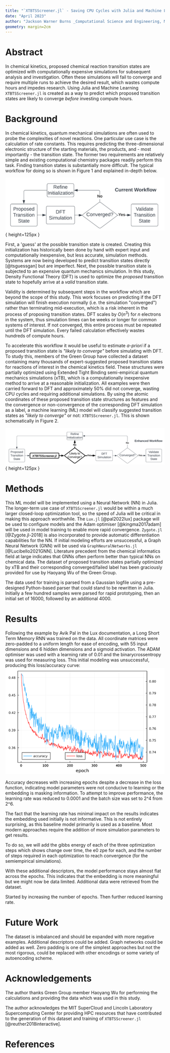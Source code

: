 ```yaml
---
title: "`XTBTSScreener.jl` - Saving CPU Cycles with Julia and Machine Learning"
date: "April 2023"
author: "Jackson Warner Burns _Computational Science and Engineering, MIT_"
geometry: margin=2cm
---
```


# Abstract
In chemical kinetics, proposed chemical reaction transition states are optimized with computationally expensive simulations for subsequent analysis and investigation.
Often these simulations will fail to converge and require multiple runs to achieve the desired result, which wastes compute hours and impedes research.
Using Julia and Machine Learning `XTBTSScreener.jl` is created as a way to predict which proposed transition states are likely to converge _before_ investing compute hours.

# Background
In chemical kinetics, quantum mechanical simulations are often used to probe the complexities of novel reactions.
One particular use case is the calculation of rate constants.
This requires predicting the three-dimensional electronic structure of the starting materials, the products, and - most importantly - the transition state.
The former two requirements are relatively simple and existing computational chemistry packages readily perform this task.
Finding transition states is substantially more difficult.
The typical workflow for doing so is shown in Figure 1 and explained in-depth below.

![Current Transition State Search Workflow](https://raw.githubusercontent.com/JacksonBurns/xtb-ts-screener/main/paper/images/current_workflow_diagram.png){ height=125px }

First, a 'guess' at the possible transition state is created.
Creating this initialization has historically been done by hand with expert input and computationally inexpensive, but less accurate, simulation methods.
Systems are now being developed to predict transition states directly [@tsguessgan] but are imperfect.
Next, the possible transition state is subjected to an expensive quantum mechanics simulation.
In this study, Density Functional Theory (DFT) is used to optimize the _proposed_ transition state to hopefully arrive at a _valid_ transition state.

Validity is determined by subsequent steps in the workflow which are beyond the scope of this study.
This work focuses on predicting if the DFT simulation will finish execution normally (i.e. the simulation "converged") rather than terminating mid-execution, which is a risk inherent in the process of proposing transition states.
DFT scales by $O(n^3)$ for $n$ electrons in the system, thus simulation times can be weeks or longer for common systems of interest.
If not converged, this entire process must be repeated until the DFT simulation.
Every failed calculation effectively wastes hundreds of compute hours.

To accelerate this workflow it would be useful to estimate _a-priori_ if a proposed transition state is _"likely to converge"_ before simulating with DFT.
To study this, members of the Green Group have collected a dataset containing many thousands of expert-suggested proposed  transition states for reactions of interest in the chemical kinetics field.
These structures were partially optimized using Extended Tight Binding semi-empirical quantum mechanics simulations (xTB), which is a computationally inexpensive method to arrive at a reasonable initialization.
All examples were then carried forward to DFT and approximately 50% did not converge, wasting CPU cycles and requiring additional simulations.
By using the atomic coordinates of these proposed transition state structures as features and the convergence or non-convergence of the corresponding DFT simulation as a label, a machine learning (ML) model will classify suggested transition states as _"likely to converge"_ or not: `XTBTSScreener.jl`.
This is shown schematically in Figure 2.

![Proposed Enhanced Transition State Search Workflow](https://raw.githubusercontent.com/JacksonBurns/xtb-ts-screener/main/paper/images/proposed_workflow_diagram.png){ height=125px }


# Methods
This ML model will be implemented using a Neural Network (NN) in Julia.
The longer-term use case of `XTBTSScreener.jl` would be within a much larger closed-loop optimization tool, so the speed of Julia will be critical in making this approach worthwhile.
The `Lux.jl` [@pal2022lux] package will be used to configure models and the Adam optimiser [@kingma2017adam] will be used in model training to enable more rapid convergence.
`Zygote.jl` [@Zygote.jl-2018] is also incorporated to provide automatic differentiation capabilities for the NN.
If initial modeling efforts are unsuccessful, a Graph Neural Network (GNN) will be used via `GraphNeuralNetworks.jl` [@Lucibello2021GNN].
Literature precedent from the chemical informatics field at large indicates that GNNs often perform better than typical NNs on chemical data.
The dataset of proposed transition states partially optimized by xTB and their corresponding converged/failed label has been graciously provided for use by Haoyang Wu of the Green Group.

The data used for training is parsed from a Gaussian logfile using a pre-designed Python-based parser that could stand to be rewritten in Julia.
Initially a few hundred samples were parsed for rapid prototyping, then an initial set of 16000, followed by an additional 4000.

# Results
Following the example by Avik Pal in the Lux documentation, a Long Short Term Memory RNN was trained on the data.
All coordinate matrices were zero-padded to a uniform length for ease of encoding, with 55 input dimensions and 6 hidden dimensions and a sigmoid activation.
The ADAM optimiser was used with a learning rate of 0.01 and the binarycrossentropy was used for measuring loss.
This initial modeling was unsuccessful, producing this loss/accuracy curve:
![Initial Modeling Results](https://raw.githubusercontent.com/JacksonBurns/xtb-ts-screener/main/src/result-2023-04-23T12%3A30%3A43.862-fullrunfixedlegend.png)

Accuracy decreases with increasing epochs despite a decrease in the loss function, indicating model parameters were not conducive to learning or the embedding is masking information.
To attempt to improve performance, the learning rate was reduced to 0.0001 and the batch size was set to 2^4 from 2^6.

The fact that the learning rate has minimal impact on the results indicates the embedding used initially is not informative.
This is not entirely surprising, as this baseline model primarily is used as a baseline.
Most modern approaches require the addition of more simulation parameters to get results.

To do so, we will add the gibbs energy of each of the three optimization steps which shows change over time, the e0 zpe for each, and the number of steps required in each optimization to reach convergence (for the semiempirical simulations).


With these additional descriptors, the model performance stays almost flat across the epochs.
This indicates that the embedding is more meaningful but we might now be data limited.
Additional data were retrieved from the dataset.

Started by increasing the number of epochs.
Then further reduced learning rate.


# Future Work
The dataset is imbalanced and should be expanded with more negative examples.
Additional descriptors could be added.
Graph networks could be added as well.
Zero padding is one of the simplest approaches but not the most rigorous, could be replaced with other encodings or some variety of autoencoding scheme.


# Acknowledgements
The author thanks Green Group member Haoyang Wu for performing the calculations and providing the data which was used in this study.

The author acknowledges the MIT SuperCloud and Lincoln Laboratory Supercomputing Center for providing HPC resources that have contributed to the generation of this dataset and training of `XTBTSScreener.jl` [@reuther2018interactive].


# References